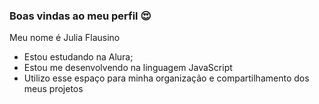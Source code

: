 ### Boas vindas ao meu perfil 😍

Meu nome é Julia Flausino

- Estou estudando na Alura;
- Estou me desenvolvendo na linguagem JavaScript
- Utilizo esse espaço para minha organização e compartilhamento dos meus projetos
